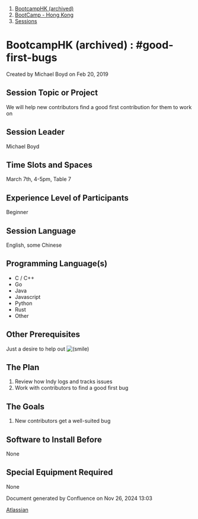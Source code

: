 1. [BootcampHK (archived)](index.html)
2. [BootCamp - Hong Kong](BootCamp---Hong-Kong_23102870.html)
3. [Sessions](Sessions_23102905.html)

# BootcampHK (archived) : #good-first-bugs

Created by Michael Boyd on Feb 20, 2019

## Session Topic or Project

We will help new contributors find a good first contribution for them to work on

## Session Leader

Michael Boyd

## Time Slots and Spaces

March 7th, 4-5pm, Table 7

## Experience Level of Participants

Beginner

## Session Language

English, some Chinese

## Programming Language(s)

- C / C++
- Go
- Java
- Javascript
- Python
- Rust
- Other

## Other Prerequisites

Just a desire to help out ![(smile)](images/icons/emoticons/smile.png)

## The Plan

1. Review how Indy logs and tracks issues
2. Work with contributors to find a good first bug

## The Goals

1. New contributors get a well-suited bug

## Software to Install Before

None

## Special Equipment Required

None

Document generated by Confluence on Nov 26, 2024 13:03

[Atlassian](http://www.atlassian.com/)
